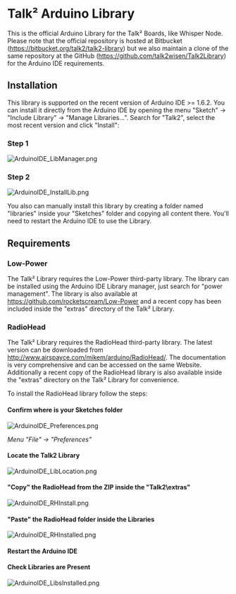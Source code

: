 # Talk² Arduino Library #
This is the official Arduino Library for the Talk² Boards, like Whisper Node. Please note that the official repository is hosted at Bitbucket (https://bitbucket.org/talk2/talk2-library) but we also maintain a clone of the same repository at the GitHub (https://github.com/talk2wisen/Talk2Library) for the Arduino IDE requirements.

## Installation ##
This library is supported on the recent version of Arduino IDE >= 1.6.2. You can install it directly from the Arduino IDE by opening the menu "Sketch" -> "Include Library" -> "Manage Libraries...". Search for "Talk2", select the most recent version and click "Install":

### Step 1 ###
![ArduinoIDE_LibManager.png](https://bitbucket.org/repo/9Lg6Rx/images/1267641627-ArduinoIDE_LibManager.png)

### Step 2 ###
![ArduinoIDE_InstallLib.png](https://bitbucket.org/repo/9Lg6Rx/images/2848618934-ArduinoIDE_InstallLib.png)

You also can manually install this library by creating a folder named "libraries" inside your "Sketches" folder and copying all content there. You'll need to restart the Arduino IDE to use the Library.

## Requirements ##

### Low-Power ###
The Talk² Library requires the Low-Power third-party library. The library can be installed using the Arduino IDE Library manager, just search for "power management". The library is also available at https://github.com/rocketscream/Low-Power and a recent copy has been included inside the "extras" directory of the Talk² Library.

### RadioHead ###
The Talk² Library requires the RadioHead third-party library. The latest version can be downloaded from http://www.airspayce.com/mikem/arduino/RadioHead/. The documentation is very comprehensive and can be accessed on the same Website. Additionally a recent copy of the RadioHead library is also available inside the "extras" directory on the Talk² Library for convenience.

To install the RadioHead library follow the steps:

#### Confirm where is your Sketches folder ####
![ArduinoIDE_Preferences.png](https://bitbucket.org/repo/9Lg6Rx/images/2461214519-ArduinoIDE_Preferences.png)

*Menu "File" -> "Preferences"*

#### Locate the Talk2 Library ####
![ArduinoIDE_LibLocation.png](https://bitbucket.org/repo/9Lg6Rx/images/3981450619-ArduinoIDE_LibLocation.png)

#### "Copy" the RadioHead from the ZIP inside the "Talk2\extras" ####
![ArduinoIDE_RHInstall.png](https://bitbucket.org/repo/9Lg6Rx/images/2770945013-ArduinoIDE_RHInstall.png)

#### "Paste" the RadioHead folder inside the Libraries ####
![ArduinoIDE_RHInstalled.png](https://bitbucket.org/repo/9Lg6Rx/images/1416790794-ArduinoIDE_RHInstalled.png)

#### Restart the Arduino IDE ####

#### Check Libraries are Present ####
![ArduinoIDE_LibsInstalled.png](https://bitbucket.org/repo/9Lg6Rx/images/1480042379-ArduinoIDE_LibsInstalled.png)
